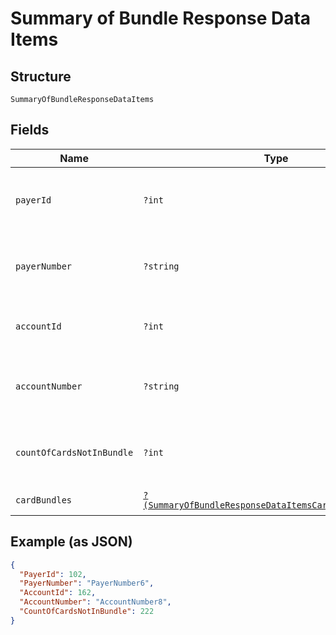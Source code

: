 
# Summary of Bundle Response Data Items

## Structure

`SummaryOfBundleResponseDataItems`

## Fields

| Name | Type | Tags | Description | Getter | Setter |
|  --- | --- | --- | --- | --- | --- |
| `payerId` | `?int` | Optional | Payer Id of the bundles and cards.<br>Example: 123456 | getPayerId(): ?int | setPayerId(?int payerId): void |
| `payerNumber` | `?string` | Optional | Payer Number of the bundles and cards.<br>Example: GB000000123 | getPayerNumber(): ?string | setPayerNumber(?string payerNumber): void |
| `accountId` | `?int` | Optional | Account ID of the bundle.<br>Example: 123456 | getAccountId(): ?int | setAccountId(?int accountId): void |
| `accountNumber` | `?string` | Optional | Account Number of the bundle.<br>Example: GB000000123 | getAccountNumber(): ?string | setAccountNumber(?string accountNumber): void |
| `countOfCardsNotInBundle` | `?int` | Optional | Count of cards that are not part of the bundle in a given account. | getCountOfCardsNotInBundle(): ?int | setCountOfCardsNotInBundle(?int countOfCardsNotInBundle): void |
| `cardBundles` | [`?(SummaryOfBundleResponseDataItemsCardBundlesItems[])`](../../doc/models/summary-of-bundle-response-data-items-card-bundles-items.md) | Optional | List of Card Bundles | getCardBundles(): ?array | setCardBundles(?array cardBundles): void |

## Example (as JSON)

```json
{
  "PayerId": 102,
  "PayerNumber": "PayerNumber6",
  "AccountId": 162,
  "AccountNumber": "AccountNumber8",
  "CountOfCardsNotInBundle": 222
}
```

